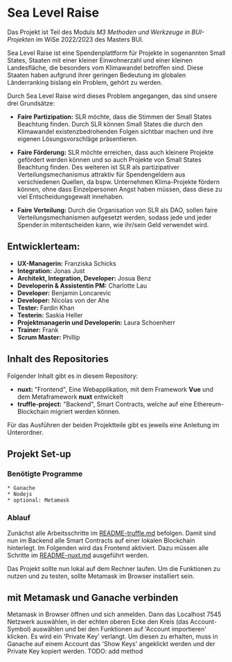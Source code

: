 # Sea Level Raise
Das Projekt ist Teil des Moduls _M3 Methoden und Werkzeuge in BUI-Projekten_ im WiSe 2022/2023 des Masters BUI.

Sea Level Raise ist eine Spendenplattform für Projekte in sogenannten Small States, Staaten mit einer kleiner Einwohnerzahl und einer kleinen Landesfläche, die besonders vom Klimawandel betroffen sind.
Diese Staaten haben aufgrund ihrer geringen Bedeutung im globalen Länderranking bislang ein Problem, gehört zu werden.

Durch Sea Level Raise wird dieses Problem angegangen, das sind unsere drei Grundsätze:

* __Faire Partizipation:__ SLR möchte, dass die Stimmen der Small States Beachtung finden. Durch SLR können Small States die durch den Klimawandel existenzbedrohenden Folgen sichtbar machen und ihre eigenen Lösungsvorschläge präsentieren.

* __Faire Förderung:__ SLR möchte erreichen, dass auch kleinere Projekte gefördert werden können und so auch Projekte von Small States Beachtung finden. Des weiteren ist SLR als partizipativer Verteilungsmechanismus attraktiv für Spendengeldern aus verschiedenen Quellen, da bspw. Unternehmen Klima-Projekte fördern können, ohne dass Einzelpersonen Angst haben müssen, dass diese zu viel Entscheidungsgewalt innehaben.

* __Faire Verteilung:__ Durch die Organisation von SLR als DAO, sollen faire Verteilungsmechanismen aufgesetzt werden, sodass jede und jeder Spender:in mitentscheiden kann, wie ihr/sein Geld verwendet wird.

## Entwicklerteam:
* __UX-Managerin:__ Franziska Schicks
* __Integration:__ Jonas Just
* __Architekt, Integration, Developer:__ Josua Benz
* __Developerin & Assistentin PM:__ Charlotte Lau
* __Developer:__ Benjamin Loncarevic
* __Developer:__ Nicolas von der Ahe
* __Tester:__ Fardin Khan
* __Testerin:__ Saskia Heller
* __Projektmanagerin und Developerin:__ Laura Schoenherr
* __Trainer:__ Frank
* __Scrum Master:__ Phillip

## Inhalt des Repositories
Folgender Inhalt gibt es in diesem Repository:
* __nuxt:__ "Frontend", Eine Webapplikation, mit dem Framework __Vue__ und dem Metaframework __nuxt__ entwickelt
* __truffle-project:__ "Backend", Smart Contracts, welche auf eine Ethereum-Blockchain migriert werden können.

Für das Ausführen der beiden Projektteile gibt es jeweils eine Anleitung im Unterordner.

## Projekt Set-up
 
 ### Benötigte Programme 
    * Ganache
    * Nodejs
    * optional: Metamask
 
 ### Ablauf
 Zunächst alle Arbeitsschritte im 
 [README-truffle.md](./truffle-project/README-truffle.md#smart-contract-lokal-auf-blockchain-ausführen)
 befolgen. Damit sind nun im Backend alle Smart Contracts auf einer lokalen Blockchain hinterlegt. 
 Im Folgenden wird das Frontend aktiviert. Dazu müssen alle Schritte 
 im [README-nuxt.md](./nuxt/README-nuxt.md#How-to-start-the-nuxt-project-on-your-localhost) ausgeführt werden.

Das Projekt sollte nun lokal auf dem Rechner laufen. 
Um die Funktionen zu nutzen und zu testen,
sollte Metamask im Browser installiert sein.

## mit Metamask und Ganache verbinden
Metamask in Browser öffnen und sich anmelden. Dann das Localhost 7545 Netzwerk auswählen,
in der echten oberen Ecke den Kreis (das Account-Symbol) auswählen und 
bei den Funktionen auf 'Account importieren' klicken. Es wird ein 'Private Key' verlangt. Um 
diesen zu erhalten, muss in Ganache auf einem Account das 'Show Keys' angeklickt werden 
und der Private Key kopiert werden. 
TODO: add method
